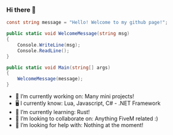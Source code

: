 ### Hi there 👋

<!--
**ExtrmHighC/ExtrmHighC** is a ✨ _special_ ✨ repository because its `README.md` (this file) appears on your GitHub profile.
-->

```csharp
const string message = "Hello! Welcome to my github page!";

public static void WelcomeMessage(string msg)
{
    Console.WriteLine(msg);
    Console.ReadLine(); 
}

public static void Main(string[] args)
{
    WelcomeMessage(message); 
}
 ```
- 🔭 I’m currently working on: Many mini projects!
- 🖥️ I currently know: Lua, Javascript, C# - .NET Framework
- 🌱 I’m currently learning: Rust!  
- 👯 I’m looking to collaborate on: Anything FiveM related :) 
- 🤔 I’m looking for help with: Nothing at the moment!
